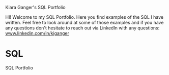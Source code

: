 Kiara Ganger's SQL Portfolio

HI!
Welcome to my SQL Portfolio. Here you find examples of the SQL I have written. Feel free to look around at some of those examples and if you have any questions don't hesitate to reach out via LinkedIn with any questions:
www.linkedin.com/in/kiganger











# SQL
SQL Portfolio
